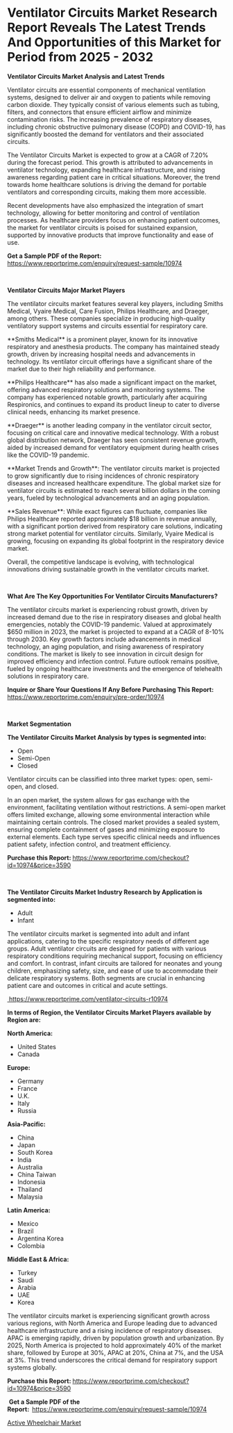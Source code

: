 <p><h1>Ventilator Circuits Market Research Report Reveals The Latest Trends And Opportunities of this Market for Period from 2025 - 2032</h1></p><p><strong>Ventilator Circuits Market Analysis and Latest Trends</strong></p>
<p><p>Ventilator circuits are essential components of mechanical ventilation systems, designed to deliver air and oxygen to patients while removing carbon dioxide. They typically consist of various elements such as tubing, filters, and connectors that ensure efficient airflow and minimize contamination risks. The increasing prevalence of respiratory diseases, including chronic obstructive pulmonary disease (COPD) and COVID-19, has significantly boosted the demand for ventilators and their associated circuits.</p><p>The Ventilator Circuits Market is expected to grow at a CAGR of 7.20% during the forecast period. This growth is attributed to advancements in ventilator technology, expanding healthcare infrastructure, and rising awareness regarding patient care in critical situations. Moreover, the trend towards home healthcare solutions is driving the demand for portable ventilators and corresponding circuits, making them more accessible.</p><p>Recent developments have also emphasized the integration of smart technology, allowing for better monitoring and control of ventilation processes. As healthcare providers focus on enhancing patient outcomes, the market for ventilator circuits is poised for sustained expansion, supported by innovative products that improve functionality and ease of use.</p></p>
<p><strong>Get a Sample PDF of the Report:&nbsp;</strong> <a href="https://www.reportprime.com/enquiry/request-sample/10974?utm_campaign=3542&utm_medium=2&utm_source=Github&utm_content=ia&utm_term=20032025&utm_id=ventilator-circuits">https://www.reportprime.com/enquiry/request-sample/10974</a></p>
<p>&nbsp;</p>
<p><strong>Ventilator Circuits Major Market Players</strong></p>
<p><p>The ventilator circuits market features several key players, including Smiths Medical, Vyaire Medical, Care Fusion, Philips Healthcare, and Draeger, among others. These companies specialize in producing high-quality ventilatory support systems and circuits essential for respiratory care.</p><p>**Smiths Medical** is a prominent player, known for its innovative respiratory and anesthesia products. The company has maintained steady growth, driven by increasing hospital needs and advancements in technology. Its ventilator circuit offerings have a significant share of the market due to their high reliability and performance.</p><p>**Philips Healthcare** has also made a significant impact on the market, offering advanced respiratory solutions and monitoring systems. The company has experienced notable growth, particularly after acquiring Respironics, and continues to expand its product lineup to cater to diverse clinical needs, enhancing its market presence.</p><p>**Draeger** is another leading company in the ventilator circuit sector, focusing on critical care and innovative medical technology. With a robust global distribution network, Draeger has seen consistent revenue growth, aided by increased demand for ventilatory equipment during health crises like the COVID-19 pandemic.</p><p>**Market Trends and Growth**: The ventilator circuits market is projected to grow significantly due to rising incidences of chronic respiratory diseases and increased healthcare expenditure. The global market size for ventilator circuits is estimated to reach several billion dollars in the coming years, fueled by technological advancements and an aging population.</p><p>**Sales Revenue**: While exact figures can fluctuate, companies like Philips Healthcare reported approximately $18 billion in revenue annually, with a significant portion derived from respiratory care solutions, indicating strong market potential for ventilator circuits. Similarly, Vyaire Medical is growing, focusing on expanding its global footprint in the respiratory device market.</p><p>Overall, the competitive landscape is evolving, with technological innovations driving sustainable growth in the ventilator circuits market.</p></p>
<p>&nbsp;</p>
<p><strong>What Are The Key Opportunities For Ventilator Circuits Manufacturers?</strong></p>
<p><p>The ventilator circuits market is experiencing robust growth, driven by increased demand due to the rise in respiratory diseases and global health emergencies, notably the COVID-19 pandemic. Valued at approximately $650 million in 2023, the market is projected to expand at a CAGR of 8-10% through 2030. Key growth factors include advancements in medical technology, an aging population, and rising awareness of respiratory conditions. The market is likely to see innovation in circuit design for improved efficiency and infection control. Future outlook remains positive, fueled by ongoing healthcare investments and the emergence of telehealth solutions in respiratory care.</p></p>
<p><strong>Inquire or Share Your Questions If Any Before Purchasing This Report:</strong> <a href="https://www.reportprime.com/enquiry/pre-order/10974?utm_campaign=3542&utm_medium=2&utm_source=Github&utm_content=ia&utm_term=20032025&utm_id=ventilator-circuits">https://www.reportprime.com/enquiry/pre-order/10974</a></p>
<p>&nbsp;</p>
<p><strong>Market Segmentation</strong></p>
<p><strong>The Ventilator Circuits Market Analysis by types is segmented into:</strong></p>
<p><ul><li>Open</li><li>Semi-Open</li><li>Closed</li></ul></p>
<p><p>Ventilator circuits can be classified into three market types: open, semi-open, and closed. </p><p>In an open market, the system allows for gas exchange with the environment, facilitating ventilation without restrictions. A semi-open market offers limited exchange, allowing some environmental interaction while maintaining certain controls. The closed market provides a sealed system, ensuring complete containment of gases and minimizing exposure to external elements. Each type serves specific clinical needs and influences patient safety, infection control, and treatment efficiency.</p></p>
<p><strong>Purchase this Report:&nbsp;</strong><a href="https://www.reportprime.com/checkout?id=10974&price=3590&utm_campaign=3542&utm_medium=2&utm_source=Github&utm_content=ia&utm_term=20032025&utm_id=ventilator-circuits">https://www.reportprime.com/checkout?id=10974&price=3590</a></p>
<p>&nbsp;</p>
<p><strong>The Ventilator Circuits Market Industry Research by Application is segmented into:</strong></p>
<p><ul><li>Adult</li><li>Infant</li></ul></p>
<p><p>The ventilator circuits market is segmented into adult and infant applications, catering to the specific respiratory needs of different age groups. Adult ventilator circuits are designed for patients with various respiratory conditions requiring mechanical support, focusing on efficiency and comfort. In contrast, infant circuits are tailored for neonates and young children, emphasizing safety, size, and ease of use to accommodate their delicate respiratory systems. Both segments are crucial in enhancing patient care and outcomes in critical and acute settings.</p></p>
<p><a href="https://www.reportprime.com/ventilator-circuits-r10974?utm_campaign=3542&utm_medium=2&utm_source=Github&utm_content=ia&utm_term=20032025&utm_id=ventilator-circuits">&nbsp;https://www.reportprime.com/ventilator-circuits-r10974</a></p>
<p><strong>In terms of Region, the Ventilator Circuits Market Players available by Region are:</strong></p>
<p>
    <p> <strong> North America: </strong>
        <ul>
            <li>United States</li>
            <li>Canada</li>
        </ul>
        </p> 
    <p> <strong> Europe: </strong>
        <ul>
            <li>Germany</li>
            <li>France</li>
            <li>U.K.</li>
            <li>Italy</li>
            <li>Russia</li>
        </ul>
        </p> 
    <p> <strong> Asia-Pacific: </strong>
        <ul>
            <li>China</li>
            <li>Japan</li>
            <li>South Korea</li>
            <li>India</li>
            <li>Australia</li>
            <li>China Taiwan</li>
            <li>Indonesia</li>
            <li>Thailand</li>
            <li>Malaysia</li>
        </ul>
        </p> 
    <p> <strong> Latin America: </strong>
        <ul>
            <li>Mexico</li>
            <li>Brazil</li>
            <li>Argentina Korea</li>
            <li>Colombia</li>
        </ul>
        </p> 
    <p> <strong> Middle East & Africa: </strong>
        <ul>
            <li>Turkey</li>
            <li>Saudi</li>
            <li>Arabia</li>
            <li>UAE</li>
            <li>Korea</li>
        </ul>
    </p>
    </p>
<p><p>The ventilator circuits market is experiencing significant growth across various regions, with North America and Europe leading due to advanced healthcare infrastructure and a rising incidence of respiratory diseases. APAC is emerging rapidly, driven by population growth and urbanization. By 2025, North America is projected to hold approximately 40% of the market share, followed by Europe at 30%, APAC at 20%, China at 7%, and the USA at 3%. This trend underscores the critical demand for respiratory support systems globally.</p></p>
<p><strong>Purchase this Report: </strong><a href="https://www.reportprime.com/checkout?id=10974&price=3590&utm_campaign=3542&utm_medium=2&utm_source=Github&utm_content=ia&utm_term=20032025&utm_id=ventilator-circuits">https://www.reportprime.com/checkout?id=10974&price=3590</a></p>
<p>&nbsp;<strong>Get a Sample PDF of the Report:&nbsp;&nbsp;</strong><a href="https://www.reportprime.com/enquiry/request-sample/10974?utm_campaign=3542&utm_medium=2&utm_source=Github&utm_content=ia&utm_term=20032025&utm_id=ventilator-circuits">https://www.reportprime.com/enquiry/request-sample/10974</a></p>
<p><strong></strong></p>
<p><p><a href="https://github.com/forgazerbyjt/Market-Research-Report-List-1/blob/main/active-wheelchair-market.md?utm_campaign=3542&utm_medium=2&utm_source=Github&utm_content=ia&utm_term=20032025&utm_id=ventilator-circuits">Active Wheelchair Market</a></p></p>